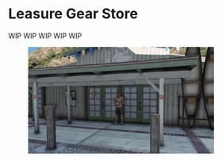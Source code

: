 # Leasure Gear Store

WIP WIP WIP WIP WIP

<figure><img src="../../../.gitbook/assets/leasure_gear.jpg" alt="" width="375"><figcaption></figcaption></figure>
